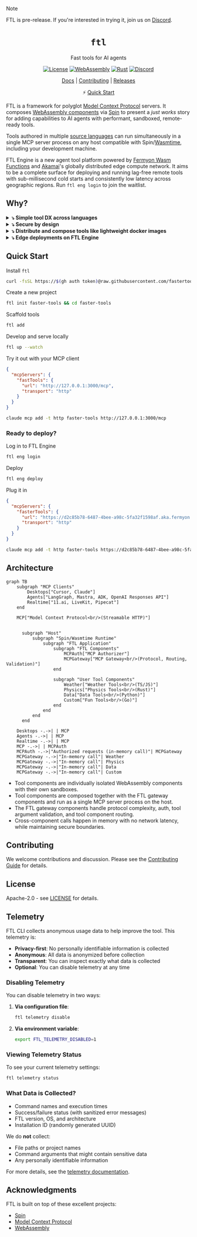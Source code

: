 > [!NOTE]  
> FTL is pre-release. If you're interested in trying it, join us on [Discord](https://discord.gg/ByFw4eKEU7).

<div align="center">

# `ftl`

Fast tools for AI agents

[![License](https://img.shields.io/badge/license-Apache%202.0-blue.svg)](LICENSE)
[![WebAssembly](https://img.shields.io/badge/WebAssembly-compatible-purple.svg)](https://webassembly.org/)
[![Rust](https://img.shields.io/badge/rust-1.86+-orange.svg)](https://www.rust-lang.org)
[![Discord](https://img.shields.io/discord/1397659435177869403?logo=discord&label=Discord&link=https%3A%2F%2Fdiscord.gg%2FByFw4eKEU7)](https://discord.gg/ByFw4eKEU7)

[Docs](./docs/README.md) | [Contributing](./CONTRIBUTING.md) | [Releases](https://github.com/fastertools/ftl-cli/releases)

⚡️ [Quick Start](#quick-start)

</div>

FTL is a framework for polyglot [Model Context Protocol](https://modelcontextprotocol.io) servers. It composes [WebAssembly components](https://component-model.bytecodealliance.org/design/why-component-model.html) via [Spin](https://github.com/spinframework/spin) to present a *just works* story for adding capabilities to AI agents with performant, sandboxed, remote-ready tools.

Tools authored in multiple [source languages](./sdk/README.md) can run simultaneously in a single MCP server process on any host compatible with Spin/[Wasmtime](https://github.com/bytecodealliance/wasmtime), including your development machine.

FTL Engine is a new agent tool platform powered by [Fermyon Wasm Functions](https://www.fermyon.com/wasm-functions) and [Akamai](https://www.akamai.com/why-akamai/global-infrastructure)'s globally distributed edge compute network. It aims to be a complete surface for deploying and running lag-free remote tools with sub-millisecond cold starts and consistently low latency across geographic regions. Run `ftl eng login` to join the waitlist.

## Why?

<details>
<summary><strong>⤵ Simple tool DX across languages</strong></summary>

* <details>
  <summary><strong>🦀 Rust</strong></summary>

  ```rust
  use ftl_sdk::{tools, text, ToolResponse};
  use serde::Deserialize;
  use schemars::JsonSchema;

  #[derive(Deserialize, JsonSchema)]
  struct ProcessInput {
      /// The message to process
      message: String,
  }

  tools! {
      /// Process a message
      fn process_message(input: ProcessInput) -> ToolResponse {
          text!("Processed: {}", input.message)
      }
      
      /// Reverse a string
      fn reverse_text(input: ProcessInput) -> ToolResponse {
          let reversed: String = input.message.chars().rev().collect();
          text!("{}", reversed)
      }
  }
  ```
  </details>

* <details>
  <summary><strong>🟦 TypeScript</strong></summary>

  ```typescript
  import { createTools, ToolResponse } from 'ftl-sdk'
  import { z } from 'zod'

  // Define schemas using Zod
  const ProcessSchema = z.object({
    message: z.string().describe('The message to process')
  })

  const ReverseSchema = z.object({
    text: z.string().describe('The text to reverse')
  })

  const handle = createTools({
    processMessage: {
      description: 'Process a message',
      inputSchema: z.toJSONSchema(ProcessSchema),
      handler: async (input: z.infer<typeof ProcessSchema>) => {
        return ToolResponse.text(`Processed: ${input.message}`)
      }
    },
    reverseText: {
      description: 'Reverse a string',
      inputSchema: z.toJSONSchema(ReverseSchema),
      handler: async (input: z.infer<typeof ReverseSchema>) => {
        const reversed = input.text.split('').reverse().join('')
        return ToolResponse.text(reversed)
      }
    }
  })

  //@ts-ignore
  addEventListener('fetch', (event: FetchEvent) => {
    event.respondWith(handle(event.request))
  })
  ```
  </details>

- Write tools in TypeScript, Rust, Python, Go, and [more](https://component-model.bytecodealliance.org/language-support.html). Tools are organized into tool components, which serve as isolated and distributable units.
- Combine tool components from different source languages onto a single sandboxed MCP server process that exposes an `/mcp` Streamable HTTP endpoint. See [Architecture](#architecture) for details.
- Tool components can be distributed on OCI registries like Docker Hub and GitHub Container Registry.
- High performance features like [SIMD](https://github.com/WebAssembly/spec/blob/main/proposals/simd/SIMD.md) are available in supported languages like Rust and C.
</details>

<details>
<summary><strong>⤵ Secure by design</strong></summary>

- Tool components within the sandboxed server process are themselves [individually isolated](https://component-model.bytecodealliance.org/design/why-component-model.html#benefits-of-the-component-model) and can each expose multiple tools.
- Allowed outbound hosts and accessible variables can be configured per individual tool component within a server.
- MCP endpoints are secured by configurable [protocol-compliant authorization](https://modelcontextprotocol.io/specification/2025-06-18/basic/authorization).
- Plug in your own JWT issuer or OIDC provider with simple configuration.
</details>

<details>
<summary><strong>⤵ Distribute and compose tools like lightweight docker images</strong></summary>

- Tools are compiled to self-contained Wasm binaries that are often < 1MB.
- Tools can be pushed and pulled directly from [OCI](https://opencontainers.org/)-compliant registries like Docker Hub, GitHub Container Registry, Amazon Elastic Container Registry, and more.
- Mix and match individual tools in your MCP server by registry URI. Allowed outbound network calls are configurable per tool.
</details>

<details>
<summary><strong>⤵ Edge deployments on FTL Engine</strong></summary>

FTL Engine is an end-to-end platform for running remote tools called by AI agents. Tools deployed on FTL engines are powerful enough to do meaningful work themselves and snappy enough to serve as fast proxies to other servers. Engines run on [Fermyon Wasm Functions](https://www.fermyon.com/wasm-functions) and [Akamai](https://www.akamai.com/why-akamai/global-infrastructure), the most globally distributed edge compute network.

- Tools cold start in under half a millisecond, automatically scale up to meet demand, and scale down to zero.
- Cost scales simply and predictably with invocations. There are no idle costs and no price variables like execution duration, region, memory, provisioned concurrency, reserved concurrency, [etc](https://aws.amazon.com/lambda/pricing/). Cold starts and init phases are architected out of the problem. Engine specs are fixed and scaling is completely horizontal and automatic.
- Tools are automatically deployed across the global network edge. Tool calls are routed to an Engine running on the most optimal Akamai edge PoP, enabling consistently low latency across geographic regions.
- Tool components are securely isolated within Engines, which are sandboxed themselves.
- The FTL [components](#architecture) handle MCP implementation, auth, tool call routing, and tool call argument validation.
- High-performance programming patterns with low-level features like [SIMD](https://github.com/WebAssembly/spec/blob/main/proposals/simd/SIMD.md) are available in languages like Rust and C to unlock SOTA compute capabilities for real-time agents. Hashing, parsing, and other deterministic compute-bound operations for agents can be implemented performantly by the tool itself.
- Bring your own JWT issuer or OIDC provider via simple configuration. Or use FTL's by default.

FTL Engine is just one possible deployment target. It is currently in early alpha with limited capacity. Run the `ftl eng login` command to join the waitlist.
</details>

## Quick Start

Install `ftl`
```bash
curl -fsSL https://$(gh auth token)@raw.githubusercontent.com/fastertools/ftl-cli/main/install.sh | bash
```

Create a new project
```bash
ftl init faster-tools && cd faster-tools
```

Scaffold tools
```bash
ftl add
```

Develop and serve locally
```bash
ftl up --watch
```

Try it out with your MCP client
```json
{
  "mcpServers": {
    "fastTools": {
      "url": "http://127.0.0.1:3000/mcp",
      "transport": "http"
    }
  }
}
```
```bash
claude mcp add -t http faster-tools http://127.0.0.1:3000/mcp
```

### Ready to deploy?

Log in to FTL Engine
```bash
ftl eng login
```

Deploy
```bash
ftl eng deploy
```

Plug it in
```json
{
  "mcpServers": {
    "fasterTools": {
      "url": "https://d2c85b78-6487-4bee-a98c-5fa32f1598af.aka.fermyon.tech/mcp",
      "transport": "http"
    }
  }
}
```
```bash
claude mcp add -t http faster-tools https://d2c85b78-6487-4bee-a98c-5fa32f1598af.aka.fermyon.tech/mcp
```

## Architecture

```mermaid
graph TB
    subgraph "MCP Clients"
        Desktops["Cursor, Claude"]
        Agents["LangGraph, Mastra, ADK, OpenAI Responses API"]
        Realtime["11.ai, LiveKit, Pipecat"]
    end
    
    MCP["Model Context Protocol<br/>(Streamable HTTP)"]
    

      subgraph "Host"
          subgraph "Spin/Wasmtime Runtime"
              subgraph "FTL Application"
                  subgraph "FTL Components"
                      MCPAuth["MCP Authorizer"]
                      MCPGateway["MCP Gateway<br/>(Protocol, Routing, Validation)"]
                  end
                  
                  subgraph "User Tool Components"
                      Weather["Weather Tools<br/>(TS/JS)"]
                      Physics["Physics Tools<br/>(Rust)"]
                      Data["Data Tools<br/>(Python)"]
                      Custom["Fun Tools<br/>(Go)"]
                  end
              end
          end
      end
    
    Desktops -.->| | MCP
    Agents -.->| | MCP
    Realtime -.->| | MCP
    MCP -.->| | MCPAuth
    MCPAuth -.->|"Authorized requests (in-memory call)"| MCPGateway
    MCPGateway -.->|"In-memory call"| Weather
    MCPGateway -.->|"In-memory call"| Physics
    MCPGateway -.->|"In-memory call"| Data
    MCPGateway -.->|"In-memory call"| Custom
```

- Tool components are individually isolated WebAssembly components with their own sandboxes.
- Tool components are composed together with the FTL gateway components and run as a single MCP server process on the host.
- The FTL gateway components handle protocol complexity, auth, tool argument validation, and tool component routing.
- Cross-component calls happen in memory with no network latency, while maintaining secure boundaries.

## Contributing

We welcome contributions and discussion. Please see the [Contributing Guide](CONTRIBUTING.md) for details.

## License

Apache-2.0 - see [LICENSE](LICENSE) for details.

## Telemetry

FTL CLI collects anonymous usage data to help improve the tool. This telemetry is:

- **Privacy-first**: No personally identifiable information is collected
- **Anonymous**: All data is anonymized before collection
- **Transparent**: You can inspect exactly what data is collected
- **Optional**: You can disable telemetry at any time

### Disabling Telemetry

You can disable telemetry in two ways:

1. **Via configuration file**:
   ```bash
   ftl telemetry disable
   ```

2. **Via environment variable**:
   ```bash
   export FTL_TELEMETRY_DISABLED=1
   ```

### Viewing Telemetry Status

To see your current telemetry settings:

```bash
ftl telemetry status
```

### What Data is Collected?

- Command names and execution times
- Success/failure status (with sanitized error messages)
- FTL version, OS, and architecture
- Installation ID (randomly generated UUID)

We do **not** collect:
- File paths or project names
- Command arguments that might contain sensitive data
- Any personally identifiable information

For more details, see the [telemetry documentation](./TELEMETRY.md).

## Acknowledgments

FTL is built on top of these excellent projects:
- [Spin](https://github.com/fermyon/spin)
- [Model Context Protocol](https://modelcontextprotocol.io)
- [WebAssembly](https://webassembly.org)
